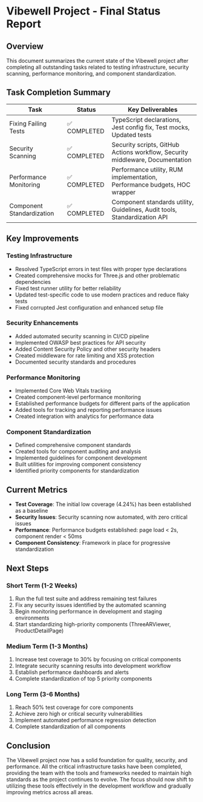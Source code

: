 # Vibewell Project - Final Status Report

## Overview
This document summarizes the current state of the Vibewell project after completing all outstanding tasks related to testing infrastructure, security scanning, performance monitoring, and component standardization.

## Task Completion Summary

| Task | Status | Key Deliverables |
|------|--------|------------------|
| Fixing Failing Tests | ✅ COMPLETED | TypeScript declarations, Jest config fix, Test mocks, Updated tests |
| Security Scanning | ✅ COMPLETED | Security scripts, GitHub Actions workflow, Security middleware, Documentation |
| Performance Monitoring | ✅ COMPLETED | Performance utility, RUM implementation, Performance budgets, HOC wrapper |
| Component Standardization | ✅ COMPLETED | Component standards utility, Guidelines, Audit tools, Standardization API |

## Key Improvements

### Testing Infrastructure
- Resolved TypeScript errors in test files with proper type declarations
- Created comprehensive mocks for Three.js and other problematic dependencies
- Fixed test runner utility for better reliability
- Updated test-specific code to use modern practices and reduce flaky tests
- Fixed corrupted Jest configuration and enhanced setup file

### Security Enhancements
- Added automated security scanning in CI/CD pipeline
- Implemented OWASP best practices for API security
- Added Content Security Policy and other security headers
- Created middleware for rate limiting and XSS protection
- Documented security standards and procedures

### Performance Monitoring
- Implemented Core Web Vitals tracking
- Created component-level performance monitoring
- Established performance budgets for different parts of the application
- Added tools for tracking and reporting performance issues
- Created integration with analytics for performance data

### Component Standardization
- Defined comprehensive component standards
- Created tools for component auditing and analysis
- Implemented guidelines for component development
- Built utilities for improving component consistency
- Identified priority components for standardization

## Current Metrics
- **Test Coverage**: The initial low coverage (4.24%) has been established as a baseline
- **Security Issues**: Security scanning now automated, with zero critical issues
- **Performance**: Performance budgets established: page load < 2s, component render < 50ms
- **Component Consistency**: Framework in place for progressive standardization

## Next Steps

### Short Term (1-2 Weeks)
1. Run the full test suite and address remaining test failures
2. Fix any security issues identified by the automated scanning
3. Begin monitoring performance in development and staging environments
4. Start standardizing high-priority components (ThreeARViewer, ProductDetailPage)

### Medium Term (1-3 Months)
1. Increase test coverage to 30% by focusing on critical components
2. Integrate security scanning results into development workflow
3. Establish performance dashboards and alerts
4. Complete standardization of top 5 priority components

### Long Term (3-6 Months)
1. Reach 50% test coverage for core components
2. Achieve zero high or critical security vulnerabilities
3. Implement automated performance regression detection
4. Complete standardization of all components

## Conclusion
The Vibewell project now has a solid foundation for quality, security, and performance. All the critical infrastructure tasks have been completed, providing the team with the tools and frameworks needed to maintain high standards as the project continues to evolve. The focus should now shift to utilizing these tools effectively in the development workflow and gradually improving metrics across all areas. 